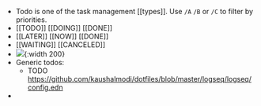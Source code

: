 - Todo is one of the task management [[types]]. Use `/A` `/B` or `/C` to filter by priorities.
- [[TODO]] [[DOING]] [[DONE]]
- [[LATER]] [[NOW]] [[DONE]]
- [[WAITING]] [[CANCELED]]
- ![](https://cdn.discordapp.com/attachments/991777568007131187/1004162506740215868/296391133_151507840873464_4522077360550368563_n_1.jpg){:width 200}
- Generic todos:
	- TODO https://github.com/kaushalmodi/dotfiles/blob/master/logseq/logseq/config.edn
-